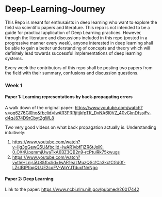 # Deep-Learning-Journey

This Repo is meant for enthusaists in deep learning who want to explore the field via scientific papers and literature. This repo is not intended to be a guide for practical application of Deep Learning practices. However, through the literature and discussions included in this repo (posted in a progressive manner every week), anyone interested in deep learning shall be able to gain a better understanding of concepts and theory which will definitely lead towards successful implementations of deep learning systems.

Every week the contributors of this repo shall be posting two papers from the field with their summary, confusions and discussion questions. 


### Week 1

#### Paper 1: Learning representations by back-propagating errors
A walk down of the original paper: https://www.youtube.com/watch?v=oq6Z76Gl0ho&fbclid=IwAR3PRRjftjkfpTK_DvNA6l0VZ_40vGknDfssiFv-d4qJ674D9rCbyt2gWL8

Two very good videos on what back propagation actually is. Understanding intuitively:
1. https://www.youtube.com/watch?v=Ilg3gGewQ5U&fbclid=IwAR1vbfFjZR6tJolK-0_OX4UpqmmjUwaTkA6BZ3QB2n9-rcPtulRk75kwugs
2. https://www.youtube.com/watch?v=tIeHLnjs5U8&fbclid=IwAR1eazMuzQSc1Ca3kctCGd0f-LZstBtPfqqQLUE2coFV-WqYJTduxfNnNgo

#### Paper 2: Deep Learning
Link to the paper: https://www.ncbi.nlm.nih.gov/pubmed/26017442

